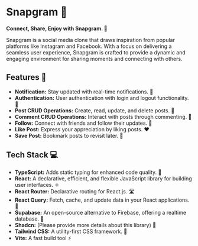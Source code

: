 # Snapgram 📸

**Connect, Share, Enjoy with Snapgram. 🚀**

Snapgram is a social media clone that draws inspiration from popular platforms like Instagram and Facebook. With a focus on delivering a seamless user experience, Snapgram is crafted to provide a dynamic and engaging environment for sharing moments and connecting with others.

## Features 🌟

- **Notification:** Stay updated with real-time notifications. 🔔
- **Authentication:** User authentication with login and logout functionality. 🔐
- **Post CRUD Operations:** Create, read, update, and delete posts. 📝
- **Comment CRUD Operations:** Interact with posts through commenting. 💬
- **Follow:** Connect with friends and follow their updates. 👥
- **Like Post:** Express your appreciation by liking posts. ❤️
- **Save Post:** Bookmark posts to revisit later. 📌

## Tech Stack 💻

- **TypeScript:** Adds static typing for enhanced code quality. 🧾
- **React:** A declarative, efficient, and flexible JavaScript library for building user interfaces. ⚛️
- **React Router:** Declarative routing for React.js. 🛣️
- **React Query:** Fetch, cache, and update data in your React applications. 🔄
- **Supabase:** An open-source alternative to Firebase, offering a realtime database. 🚀
- **Shadcn:** (Please provide more details about this library) 🎨
- **Tailwind CSS:** A utility-first CSS framework. 🎨
- **Vite:** A fast build tool ⚡
